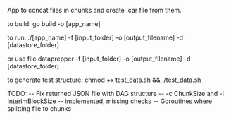 App to concat files in chunks and create .car file from them.

to build: go build -o [app_name]

to run: ./[app_name] -f [input_folder] -o [output_filename] -d [datastore_folder]

or use file dataprepper -f [input_folder] -o [output_filename] -d [datastore_folder]

to generate test structure: chmod +x test_data.sh && ./test_data.sh

TODO:
-- Fix returned JSON file with DAG structure
-- -c ChunkSize and -i InterimBlockSize -- implemented, missing checks
-- Goroutines where splitting file to chunks